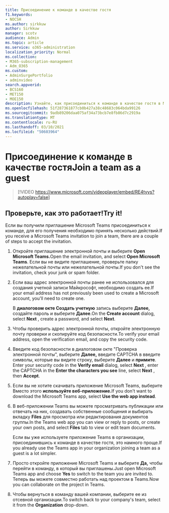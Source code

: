 ```yaml
---
title: Присоединение к команде в качестве гостя
f1.keywords:
- NOCSH
ms.author: sirkkuw
author: Sirkkuw
manager: scotv
audience: Admin
ms.topic: article
ms.service: o365-administration
localization_priority: Normal
ms.collection:
- M365-subscription-management
- Adm_O365
ms.custom:
- AdminSurgePortfolio
- adminvideo
search.appverid:
- BCS160
- MET150
- MOE150
description: Узнайте, как присоединиться к команде в качестве гостя в Microsoft Teams.
ms.openlocfilehash: 51f287361877cb0b427a38c48683c064bda99126
ms.sourcegitcommit: 9adb89206daa075af34a73bcb7e8fb86d7c2919a
ms.translationtype: MT
ms.contentlocale: ru-RU
ms.lasthandoff: 03/10/2021
ms.locfileid: "50603964"
---
```

# <a name="join-a-team-as-a-guest"></a><span data-ttu-id="6b82c-103">Присоединение к команде в качестве гостя</span><span class="sxs-lookup"><span data-stu-id="6b82c-103">Join a team as a guest</span></span>

> [!VIDEO https://www.microsoft.com/videoplayer/embed/RE4tyys?autoplay=false]

## <a name="try-it"></a><span data-ttu-id="6b82c-104">Проверьте, как это работает!</span><span class="sxs-lookup"><span data-stu-id="6b82c-104">Try it!</span></span>

<span data-ttu-id="6b82c-105">Если вы получили приглашение Microsoft Teams присоединиться к команде, для его получения необходимо принять несколько действий.</span><span class="sxs-lookup"><span data-stu-id="6b82c-105">If you receive a Microsoft Teams invitation to join a team, there are a couple of steps to accept the invitation.</span></span>

1. <span data-ttu-id="6b82c-106">Откройте приглашение электронной почты и выберите **Open Microsoft Teams.**</span><span class="sxs-lookup"><span data-stu-id="6b82c-106">Open the email invitation, and select  **Open Microsoft Teams**.</span></span> <span data-ttu-id="6b82c-107">Если вы не видите приглашение, проверьте папку нежелательной почты или нежелательной почты.</span><span class="sxs-lookup"><span data-stu-id="6b82c-107">If you don't see the invitation, check your junk or spam folder.</span></span>
  1. <span data-ttu-id="6b82c-108">Если ваш адрес электронной почты ранее не использовался для создания учетной записи Майкрософт, необходимо создать ее.</span><span class="sxs-lookup"><span data-stu-id="6b82c-108">If your email address has not previously been used to create a Microsoft account, you'll need to create one.</span></span>

     <span data-ttu-id="6b82c-109">В  **диалоговом окте Создать учетную**  запись выберите  **Далее,** создайте пароль и выберите  **Далее**.</span><span class="sxs-lookup"><span data-stu-id="6b82c-109">On the  **Create account**  dialog, select  **Next** , create a password, and select  **Next**.</span></span>
  1. <span data-ttu-id="6b82c-110">Чтобы проверить адрес электронной почты, откройте электронную почту проверки и скопируйте код безопасности.</span><span class="sxs-lookup"><span data-stu-id="6b82c-110">To verify your email address, open the verification email, and copy the security code.</span></span>
  1. <span data-ttu-id="6b82c-111">Введите код безопасности  в диалоговом окте "Проверка электронной почты", выберите **Далее,** введите CAPTCHA в введите символы, которые вы видите строку, выберите **Далее** и **примите**. </span><span class="sxs-lookup"><span data-stu-id="6b82c-111">Enter your security code in the  **Verify email**  dialog, select  **Next** , enter the CAPTCHA in the  **Enter the characters you see**  line, select  **Next** , then  **Accept**.</span></span>
1. <span data-ttu-id="6b82c-112">Если вы не хотите скачивать приложение Microsoft Teams, выберите Вместо этого **используйте веб-приложение.**</span><span class="sxs-lookup"><span data-stu-id="6b82c-112">If you don't want to download the Microsoft Teams app, select  **Use the web app instead**.</span></span>
1. <span data-ttu-id="6b82c-113">В веб-приложении Teams вы можете просматривать публикации или отвечать на них, создавать собственные сообщения и выбирать вкладку  **Files**  для просмотра или редактирования документов группы.</span><span class="sxs-lookup"><span data-stu-id="6b82c-113">In the Teams web app you can view or reply to posts, or create your own posts, and select  **Files**  tab to view or edit team documents.</span></span>

    <span data-ttu-id="6b82c-114">Если вы уже используете приложение Teams в организации, присоединившись к команде в качестве гостя, это намного проще.</span><span class="sxs-lookup"><span data-stu-id="6b82c-114">If you already use the Teams app in your organization joining a team as a guest is a lot simpler.</span></span>

1. <span data-ttu-id="6b82c-115">Просто откройте приложение Microsoft Teams и выберите  **Да,**  чтобы перейти в команду, в который вы приглашены.</span><span class="sxs-lookup"><span data-stu-id="6b82c-115">Just open Microsoft Teams app and choose  **Yes**  to switch to the team you are invited to.</span></span>  <span data-ttu-id="6b82c-116">Теперь вы можете совместно работать над проектом в Teams.</span><span class="sxs-lookup"><span data-stu-id="6b82c-116">Now you can collaborate on the project in Teams.</span></span>
2. <span data-ttu-id="6b82c-117">Чтобы вернуться в команду вашей компании, выберите  ее из отсевной организации.</span><span class="sxs-lookup"><span data-stu-id="6b82c-117">To switch back to your company's team, select it from the  **Organization**  drop-down.</span></span>

